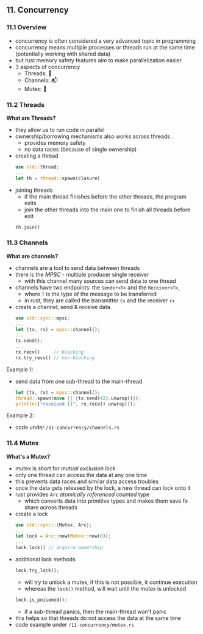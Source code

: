 ## 11. Concurrency

### 11.1 Overview
* concurrency is often considered a very advanced topic in programming
* concurrency means multiple processes or threads run at the same time (potentially working with shared data)
* but rust memory safety features aim to make parallelization easier
* 3 aspects of concurrency
  * Threads: 🧶
  * Channels: 📬
  * Mutex: 🔐

### 11.2 Threads
__What are Threads?__
* they allow us to run code in parallel
* ownership/borrowing mechanisms also works across threads
  * provides memory safety
  * no data races (because of single ownership)
* creating a thread
  ```rust
  use std::thread;
  ...
  let th = thread::spawn(closure)
  ```
* joining threads
  * if the main thread finishes before the other threads, the program exits
  * join the other threads into the main one to finish all threads before exit
  ```rust
  th.join()
  ```

### 11.3 Channels
__What are channels?__
* channels are a tool to send data between threads
* there is the _MPSC_ - multiple producer single receiver
  * with this channel many sources can send data to one thread
* channels have two endpoints: the `Sender<T>` and the `Receiver<T>`,
  * where `T` is the type of the message to be transferred
  * in rust, they are called the transmitter `tx` and the receiver `rx`
* create a channel; send & receive data
  ```rust
  use std::sync::mpsc;
  ...
  let (tx, rx) = mpsc::channel();
  ...
  tx.send();
  ...
  rx.recv()     // blocking
  rx.try_recv() // non-blocking
  ```
Example 1:
* send data from one sub-thread to the main-thread
  ```rust
  let (tx, rx) = mpsc::channel();
  thread::spawn(move || {tx.send(42).unwrap()});
  println!("received {}", rx.recv().unwrap());
  ```
Example 2:
* code under `/11-concurrency/channels.rs`

### 11.4 Mutex
__What's a Mutex?__
* mutex is short for _mutual exclusion lock_
* only one thread can access the data at any one time
* this prevents data races and similar data access troubles
* once the data gets released by the lock, a new thread can lock onto it
* rust provides `Arc` _atomically referenced counted_ type
  * which converts data into primitive types and makes them save fo share across threads
* create a lock
  ```rust
  use std::sync::{Mutex, Arc};
  ...
  let lock = Arc::new(Mutex::new(0));
  ...
  lock.lock() // acquire ownership
  ```
* additional lock methods
  ```rust
  lock.try_lock();
  ```
  * will try to unlock a mutex, if this is not possible, it continue execution
  * whereas the `lock()` method, will wait until the mutex is unlocked
  ```rust
  lock.is_poisoned();
  ```
  * if a sub-thread panics, then the main-thread won't panic
* this helps so that threads do not access the data at the same time
* code example under `/11-concurrency/mutex.rs`